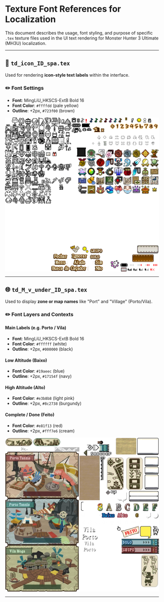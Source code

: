 # Texture Font References for Localization

This document describes the usage, font styling, and purpose of specific `.tex` texture files used in the UI text rendering for Monster Hunter 3 Ultimate (MH3U) localization.

---

## 🎨 `td_icon_ID_spa.tex`

Used for rendering **icon-style text labels** within the interface.

### ✏️ Font Settings

* **Font**: MingLiU\_HKSCS-ExtB Bold 16
* **Font Color**: `#ffffdd` (pale yellow)
* **Outline**: +2px, `#723f00` (brown)

![td\_icon\_ID\_spa.tex preview](images/td_icon_ID_spa.png)

---

## 🌐 `td_M_v_under_ID_spa.tex`

Used to display **zone or map names** like "Port" and "Village" (Porto/Vila).

### ✏️ Font Layers and Contexts

#### Main Labels (e.g. Porto / Vila)

* **Font**: MingLiU\_HKSCS-ExtB Bold 16
* **Font Color**: `#ffffff` (white)
* **Outline**: +2px, `#000000` (black)

#### Low Altitude (Baixo)

* **Font Color**: `#19aeec` (blue)
* **Outline**: +2px, `#17154f` (navy)

#### High Altitude (Alto)

* **Font Color**: `#e3b8b8` (light pink)
* **Outline**: +2px, `#8c2738` (burgundy)

#### Complete / Done (Feito)

* **Font Color**: `#e81f13` (red)
* **Outline**: +2px, `#fff7e6` (cream)

![td\_M\_v\_under\_ID\_spa.tex preview](td_M_v_under_ID_spa.png)

---
